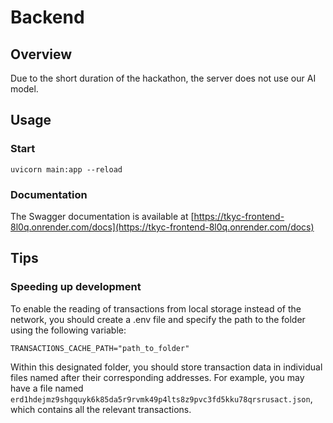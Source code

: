 # Backend

## Overview

Due to the short duration of the hackathon, the server does not use our AI model. 

## Usage

### Start

```
uvicorn main:app --reload
```

### Documentation

The Swagger documentation is available at [https://tkyc-frontend-8l0q.onrender.com/docs](https://tkyc-frontend-8l0q.onrender.com/docs)

## Tips
### Speeding up development


To enable the reading of transactions from local storage instead of the network, you should create a .env file and specify the path to the folder using the following variable:

```
TRANSACTIONS_CACHE_PATH="path_to_folder"
```

Within this designated folder, you should store transaction data in individual files named after their corresponding addresses. For example, you may have a file named `erd1hdejmz9shgquyk6k85da5r9rvmk49p4lts8z9pvc3fd5kku78qrsrusact.json`, which contains all the relevant transactions.
